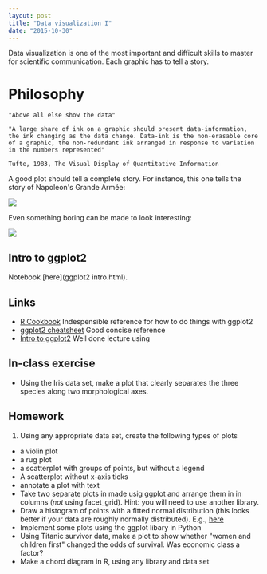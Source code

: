 ```yaml
---
layout: post
title: "Data visualization I"
date: "2015-10-30"
---
```


Data visualization is one of the most important and difficult skills to master for scientific communication. Each graphic has to tell a story.

# Philosophy

    "Above all else show the data"

    "A large share of ink on a graphic should present data-information, the ink changing as the data change. Data-ink is the non-erasable core of a graphic, the non-redundant ink arranged in response to variation in the numbers represented"

    Tufte, 1983, The Visual Display of Quantitative Information

A good plot should tell a complete story. For instance, this one tells the story of Napoleon's Grande Armée:

![](http://comicscomicsmag.com/wp-content/uploads/big_march2.jpg)

Even something boring can be made to look interesting:

![](http://www.daveliepmann.com/tufte-css/img/exports-imports.png)

## Intro to ggplot2

Notebook [here](ggplot2 intro.html).

## Links
- [R Cookbook](http://www.cookbook-r.com/Graphs/) Indespensible reference for how to do things with ggplot2
- [ggplot2 cheatsheet](http://zevross.com/blog/2014/08/04/beautiful-plotting-in-r-a-ggplot2-cheatsheet-3/) Good concise reference
- [Intro to ggplot2](http://chrisladroue.com/extra/ggplot2Intro/introductionGGplot2/) Well done lecture using

## In-class exercise

- Using the Iris data set, make a plot that clearly separates the three species along two morphological axes.

## Homework
1. Using any appropriate data set, create the following types of plots
  - a violin plot
  - a rug plot
  - a scatterplot with groups of points, but without a legend
  - A scatterplot without x-axis ticks
  - annotate a plot with text
- Take two separate plots in made usig ggplot and arrange them in in columns (_not_ using facet_grid). Hint: you will need to use another library.
- Draw a histogram of points with a fitted normal distribution (this looks better if your data are roughly normally distributed). E.g., [here](http://www.nature.com/ncomms/2015/150806/ncomms8991/images/ncomms8991-f2.jpg)
- Implement some plots using the ggplot libary in Python
- Using Titanic survivor data, make a plot to show whether "women and children first" changed the odds of survival. Was economic class a factor?
- Make a chord diagram in R, using any library and data set

